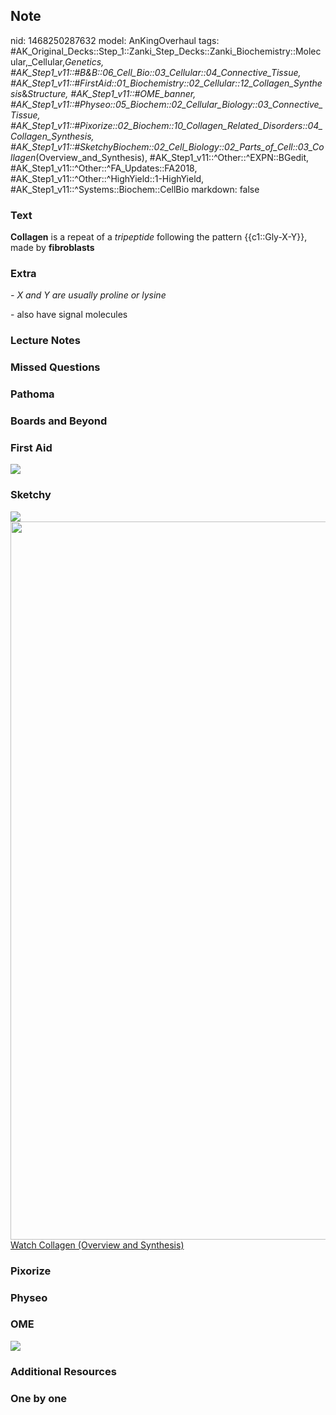 ## Note
nid: 1468250287632
model: AnKingOverhaul
tags: #AK_Original_Decks::Step_1::Zanki_Step_Decks::Zanki_Biochemistry::Molecular,_Cellular,_Genetics, #AK_Step1_v11::#B&B::06_Cell_Bio::03_Cellular::04_Connective_Tissue, #AK_Step1_v11::#FirstAid::01_Biochemistry::02_Cellular::12_Collagen_Synthesis_&_Structure, #AK_Step1_v11::#OME_banner, #AK_Step1_v11::#Physeo::05_Biochem::02_Cellular_Biology::03_Connective_Tissue, #AK_Step1_v11::#Pixorize::02_Biochem::10_Collagen_Related_Disorders::04_Collagen_Synthesis, #AK_Step1_v11::#SketchyBiochem::02_Cell_Biology::02_Parts_of_Cell::03_Collagen_(Overview_and_Synthesis), #AK_Step1_v11::^Other::^EXPN::BGedit, #AK_Step1_v11::^Other::^FA_Updates::FA2018, #AK_Step1_v11::^Other::^HighYield::1-HighYield, #AK_Step1_v11::^Systems::Biochem::CellBio
markdown: false

### Text
<div>
  <div>
    <div>
      <div>
        <div>
          <b>Collagen</b> is a repeat of a <i>tripeptide</i>
          following the pattern {{c1::Gly-X-Y}}, made by
          <b>fibroblasts</b>
        </div>
      </div>
    </div>
  </div>
</div>

### Extra
<i>- X and Y are usually proline or lysine</i>
<div>
  - also have signal molecules
</div>

### Lecture Notes


### Missed Questions


### Pathoma


### Boards and Beyond


### First Aid
<img src="tmpam0zum.png">

### Sketchy
<img src="Screen%20Shot%202021-01-31%20at%2023.06.14.jpg" class=
"resizer"> <img src=
"Screen%20Shot%202022-01-30%20at%2010.54.28%20AM.png" class=
"resizer" style="width: 1149px;"> <a href=
"https://dashboard.sketchy.com/study/medical/courses/medical-biochemistry/units/medical-biochemistry-cell-biology/videos/medical-biochemistry-cell-biology-parts-of-cell-collagen-overview-and-synthesis?utm_source=anki&utm_medium=partnership&utm_campaign=february_update&utm_content=medical">
Watch Collagen (Overview and Synthesis)</a>

### Pixorize


### Physeo


### OME
<div class="ome-widget">
  <a href="https://onlinemeded.org?ref=anki"><img src=
  "_OME_AnkiFlashcards_General_7.png"></a>
</div>

### Additional Resources


### One by one

